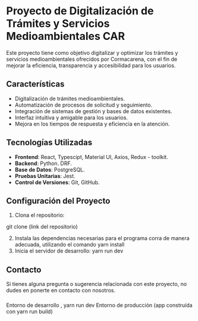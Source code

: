# Proyecto de Digitalización de Trámites y Servicios Medioambientales CAR

Este proyecto tiene como objetivo digitalizar y optimizar los trámites y servicios medioambientales ofrecidos por Cormacarena, con el fin de mejorar la eficiencia, transparencia y accesibilidad para los usuarios.

## Características

- Digitalización de trámites medioambientales.
- Automatización de procesos de solicitud y seguimiento.
- Integración de sistemas de gestión y bases de datos existentes.
- Interfaz intuitiva y amigable para los usuarios.
- Mejora en los tiempos de respuesta y eficiencia en la atención.

## Tecnologías Utilizadas

- **Frontend**: React, Typescipt, Material UI, Axios, Redux - toolkit.
- **Backend**: Python. DRF.
- **Base de Datos**: PostgreSQL.
- **Pruebas Unitarias**: Jest.
- **Control de Versiones**: Git, GitHub.

## Configuración del Proyecto

1. Clona el repositorio:

git clone (link del repositorio)

2. Instala las dependencias necesarias para el programa corra de manera adecuada, utilizando el comando yarn install
3. Inicia el servidor de desarrollo: yarn run dev

## Contacto

Si tienes alguna pregunta o sugerencia relacionada con este proyecto, no dudes en ponerte en contacto con nosotros.


###

Entorno de desarrollo , yarn run dev
Entorno de producción (app construída con yarn run build)
